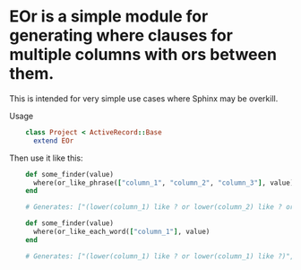 # EOr is a simple module for generating where clauses for multiple columns with ors between them.

This is intended for very simple use cases where Sphinx may be overkill.

Usage

```ruby
    class Project < ActiveRecord::Base
      extend EOr
```

Then use it like this: 

```ruby
    def some_finder(value)
      where(or_like_phrase(["column_1", "column_2", "column_3"], value)
    end

    # Generates: ["(lower(column_1) like ? or lower(column_2) like ? or lower(column_3) like ?)", "%fred flintstone%", "%fred flintstone%", "%fred flintstone%"]

    def some_finder(value)
      where(or_like_each_word(["column_1"], value)
    end

    # Generates: ["(lower(column_1) like ? or lower(column_1) like ?)", "%fred%", "%flintstone%"]
```
